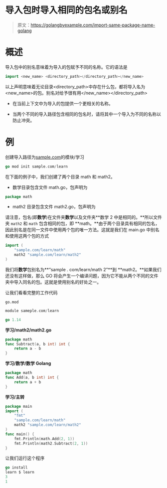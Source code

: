 # 导入包时导入相同的包名或别名

> 原文：<https://golangbyexample.com/import-same-package-name-golang>

# **概述**

导入包中的别名意味着为导入的包赋予不同的名称。它的语法是

```go
import <new_name> <directory_path></directory_path></new_name>
```

以上声明意味着无论目录<directory_path>中存在什么包，都将导入名为<new_name>的包。别名对给予很有用</new_name></directory_path>

*   在当前上下文中为导入的包提供一个更相关的名称。

*   当两个不同的导入路径包含相同的包名时，请将其中一个导入为不同的名称以防止冲突。

# **例**

创建导入路径为[sample.com](http://sample.com)的模块/学习

```go
go mod init sample.com/learn
```

在下面的例子中，我们创建了两个目录 math 和 math2。

*   数学目录包含文件 math.go，包声明为

```go
package math
```

*   math2 目录包含文件 math2.go，包声明为

请注意，包名(即**数学**)在文件夹**数学**以及文件夹**数学 2 中是相同的。**所以文件夹 `math2` 和 `math` 包含相同的包，即 **math。**由于两个目录具有相同的包名，因此别名是在同一文件中使用两个包的唯一方法。这就是我们在 main.go 中别名和使用这两个包的方式

```go
import (
    "sample.com/learn/math"
    math2 "sample.com/learn/math2"
)
```

我们将**数学**包别名为**“sample . com/learn/math 2”**到 **math2。**如果我们还没有这样做，那么 GO 将会产生一个编译问题，因为它不能从两个不同的文件夹中导入同名的包。这就是使用别名的好处之一。

让我们看看完整的工作代码

`go.mod`

```go
module sameple.com/learn

go 1.14
```

**学习/math2/math2.go**

```go
package math
func Subtract(a, b int) int {
    return a - b
}
```

**学习/数学/数学 Golang**

```go
package math
func Add(a, b int) int {
    return a + b
}
```

**学习/主转**

```go
package main
import (
    "fmt"
    "sample.com/learn/math"
    math2 "sample.com/learn/math2"
)
func main() {
    fmt.Println(math.Add(2, 1))
    fmt.Println(math2.Subtract(2, 1))
}
```

让我们运行这个程序

```go
go install
learn $ learn
3
1
```